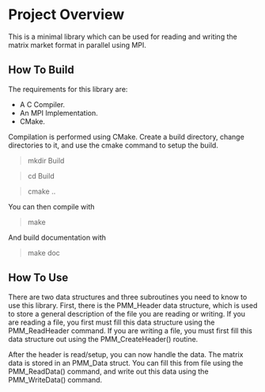 # Project Overview

This is a minimal library which can be used for reading and writing the matrix
market format in parallel using MPI.

## How To Build

The requirements for this library are:

* A C Compiler.
* An MPI Implementation.
* CMake.

Compilation is performed using CMake. Create a build directory, change
directories to it, and use the cmake command to setup the build.

> mkdir Build

> cd Build

> cmake ..

You can then compile with

> make

And build documentation with

> make doc

## How To Use

There are two data structures and three subroutines you need to know to use
this library. First, there is the PMM_Header data structure, which is used to
store a general description of the file you are reading or writing. If you
are reading a file, you first must fill this data structure using the
PMM_ReadHeader command. If you are writing a file, you must first fill this data
structure out using the PMM_CreateHeader() routine.

After the header is read/setup, you can now handle the data. The matrix data
is stored in an PMM_Data struct. You can fill this from file using the
PMM_ReadData() command, and write out this data using the PMM_WriteData()
command.
